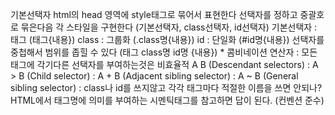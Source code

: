 기본선택자
html의 head 영역에 style태그로 묶어서 표현한다
선택자를 정하고 중괄호로 묶은다음 각 스타일을 구현한다 (기본선택자, class선택자, id선택자)
    기본선택자 : 태그 (태그{내용})
    class : 그룹화 (.class명{내용})
    id : 단일화 (#id명{내용})
선택자를 중첩해서 범위를 좁힐 수 있다 (태그 class명 id명 {내용})
    * 콤비네이션 연산자 : 모든 태그에 각기다른 선택자를 부여하는것은 비효율적
    A B (Descendant selectors) : 
    A > B (Child selector) : 
    A + B (Adjacent sibling selector) : 
    A ~ B (General sibling selector) :
class나 id를 쓰지않고 각각 태그마다 적절한 이름을 쓰면 안되나?
    HTML에서 태그명에 의미를 부여하는 시멘틱태그를 참고하면 답이 된다. (컨벤션 준수)

